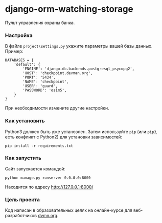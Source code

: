 # django-orm-watching-storage
Пульт управления охраны банка.

### Настройка
В файле `project\settings.py` укажите параметры вашей базы данных. Пример:
```
DATABASES = {
    'default': {
        'ENGINE': 'django.db.backends.postgresql_psycopg2',
        'HOST': 'checkpoint.devman.org',
        'PORT': '5434',
        'NAME': 'checkpoint',
        'USER': 'guard',
        'PASSWORD': 'osim5',
    }
}
```
При необходимости измените другие настройки.


### Как установить

Python3 должен быть уже установлен. 
Затем используйте `pip` (или `pip3`, есть конфликт с Python2) для установки зависимостей:
```
pip install -r requirements.txt
```

### Как запустить
Сайт запускается командой:
```
python manage.py runserver 0.0.0.0:8000
```
Находится по адресу http://127.0.0.1:8000/
### Цель проекта

Код написан в  образовательных целях на онлайн-курсе для веб-разработчиков [dvmn.org](https://dvmn.org/).
